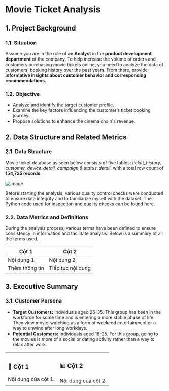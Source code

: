 # Movie Ticket Analysis

## 1. Project Background

### 1.1. Situation

Assume you are in the role of **an Analyst** in the **product development department** of the company. To help increase the volume of orders and customers purchasing movie tickets online, you need to analyze the data of customers' booking history over the past years. From there, provide **informative insights about customer behavior and corresponding recommendations**.

### 1.2. Objective

- Analyze and identify the target customer profile.
- Examine the key factors influencing the customer’s ticket booking journey.
- Propose solutions to enhance the cinema chain's revenue.

## 2. Data Structure and Related Metrics

### 2.1. Data Structure

Movie ticket database as seen below consists of five tables: _ticket_history, customer, device_detail, campaign & status_detail_, with a total row count of **154,725 records**.

![image](https://github.com/user-attachments/assets/b74f7338-a181-4747-928f-43141b2119dc)

Before starting the analysis, various quality control checks were conducted to ensure data integrity and to familiarize myself with the dataset. The Python code used for inspection and quality checks can be found here.

### 2.2. Data Metrics and Definitions

During the analysis process, various terms have been defined to ensure consistency in information and facilitate analysis. Below is a summary of all the terms used.

| Cột 1 | Cột 2 |
|-------|-------|
| Nội dung 1 | Nội dung 2 |
| Thêm thông tin | Tiếp tục nội dung |

## 3. Executive Summary

### 3.1. Customer Persona

- **Target Customers:** individuals aged 26-35. This group has been in the workforce for some time and is entering a more stable phase of life. They view movie-watching as a form of weekend entertainment or a way to unwind after long workdays.
- **Potential Customers:** Individuals aged 18-25. For this group, going to the movies is more of a social or dating activity rather than a way to relax after work.



<table>
  <tr>
    <td width="50%">
      <h3> 📝 Cột 1 </h3>
      Nội dung của cột 1.
    </td>
    <td width="50%">
      <h3> 📊 Cột 2 </h3>
      Nội dung của cột 2.
    </td>
  </tr>
</table>
